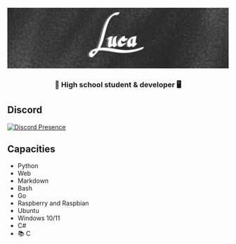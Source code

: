 ![banner](./pics/banner_github.jpg)
<h3 align="center">🏫 High school student & developer 🖥️</h3>

## Discord

[![Discord Presence](https://lanyard-profile-readme.vercel.app/api/325644794049200129)](https://discord.com/users/325644794049200129)

## Capacities

- Python
- Web
- Markdown
- Bash
- Go
- Raspberry and Raspbian
- Ubuntu
- Windows 10/11
- C#
- 📚 C
